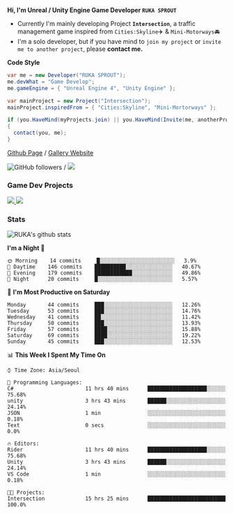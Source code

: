 **Hi, I'm Unreal / Unity Engine Game Developer `RUKA SPROUT`**

- Currently I'm mainly developing Project **`Intersection`**, a traffic management game inspired from `Cities:Skyline`✈️ & `Mini-Motorways`🚘
- I'm a solo developer, but if you have mind to `join my project` or `invite me to another project`, please **contact me.**

**Code Style**

```csharp
var me = new Developer("RUKA SPROUT");
me.devWhat = "Game Develop";
me.gameEngine = { "Unreal Engine 4", "Unity Engine" };
```

```csharp
var mainProject = new Project("Intersection");
mainProject.inspiredFrom = { "Cities:Skyline", "Mini-Mortorways" };

if (you.HaveMind(myProjects.join) || you.HaveMind(Invite(me, anotherProject)))
{
  contact(you, me);
}
```

[Github Page](https://lutca1320.github.io/) / [Gallery Website](https://rukasp.xyz/)

![GitHub followers](https://img.shields.io/github/followers/lutca1320?label=Follow&style=social) / [![](https://img.shields.io/badge/Gmail-lutca1320%40gmail.com-blue)](mailto:lutca1320@gmail.com)

### Game Dev Projects

<a href="https://github.com/lutca1320/Intersection">
  <img src="https://github-readme-stats.vercel.app/api/pin/?username=lutca1320&repo=Intersection" />
</a>
<a href="https://github.com/lutca1320/Together">
  <img src="https://github-readme-stats.vercel.app/api/pin/?username=lutca1320&repo=Together" />
</a>


### Stats

![RUKA's github stats](https://github-readme-stats.vercel.app/api?username=lutca1320&show_icons=true&include_all_commits=true&count_private=true&hide=contribs,prs)

<!--START_SECTION:waka-->
**I'm a Night 🦉** 

```text
🌞 Morning    14 commits     █░░░░░░░░░░░░░░░░░░░░░░░░   3.9% 
🌆 Daytime    146 commits    ██████████░░░░░░░░░░░░░░░   40.67% 
🌃 Evening    179 commits    ████████████░░░░░░░░░░░░░   49.86% 
🌙 Night      20 commits     █░░░░░░░░░░░░░░░░░░░░░░░░   5.57%

```
📅 **I'm Most Productive on Saturday** 

```text
Monday       44 commits     ███░░░░░░░░░░░░░░░░░░░░░░   12.26% 
Tuesday      53 commits     ███░░░░░░░░░░░░░░░░░░░░░░   14.76% 
Wednesday    41 commits     ██░░░░░░░░░░░░░░░░░░░░░░░   11.42% 
Thursday     50 commits     ███░░░░░░░░░░░░░░░░░░░░░░   13.93% 
Friday       57 commits     ████░░░░░░░░░░░░░░░░░░░░░   15.88% 
Saturday     69 commits     ████░░░░░░░░░░░░░░░░░░░░░   19.22% 
Sunday       45 commits     ███░░░░░░░░░░░░░░░░░░░░░░   12.53%

```


📊 **This Week I Spent My Time On** 

```text
⌚︎ Time Zone: Asia/Seoul

💬 Programming Languages: 
C#                       11 hrs 40 mins      ███████████████████░░░░░░   75.68% 
unity                    3 hrs 43 mins       ██████░░░░░░░░░░░░░░░░░░░   24.14% 
JSON                     1 min               ░░░░░░░░░░░░░░░░░░░░░░░░░   0.18% 
Text                     0 secs              ░░░░░░░░░░░░░░░░░░░░░░░░░   0.0%

🔥 Editors: 
Rider                    11 hrs 40 mins      ███████████████████░░░░░░   75.68% 
Unity                    3 hrs 43 mins       ██████░░░░░░░░░░░░░░░░░░░   24.14% 
VS Code                  1 min               ░░░░░░░░░░░░░░░░░░░░░░░░░   0.18%

🐱‍💻 Projects: 
Intersection             15 hrs 25 mins      █████████████████████████   100.0%

```


<!--END_SECTION:waka-->
